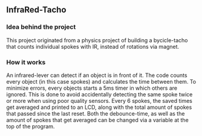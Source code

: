 ## InfraRed-Tacho

### Idea behind the project
This project originated from a physics project of building a bycicle-tacho that counts individual spokes with IR, instead of rotations via magnet.

### How it works
An infrared-lever can detect if an object is in front of it. The code counts every object (in this case spokes) and calculates the time between them. To minimize errors, every objects starts a 5ms timer in which others are ignored. This is done to avoid accidentally detecting the same spoke twice or more when using poor quality sensors. Every 6 spokes, the saved times get averaged and printed to an LCD, along with the total amount of spokes that passed since the last reset. Both the debounce-time, as well as the amount of spokes that get averaged can be changed via a variable at the top of the program.
